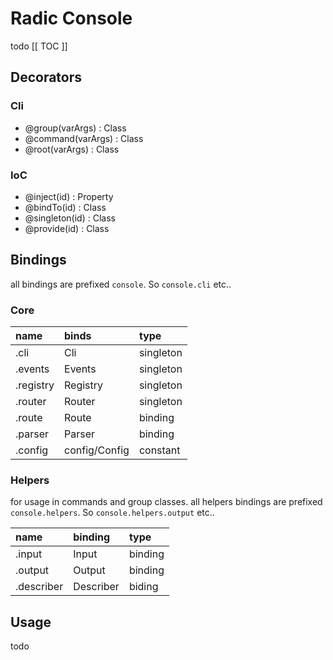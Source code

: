 # Radic Console
todo
[[ TOC ]]

## Decorators

### Cli
- @group(varArgs) : Class
- @command(varArgs) : Class
- @root(varArgs) : Class

### IoC
- @inject(id) : Property
- @bindTo(id) : Class
- @singleton(id) : Class
- @provide(id) : Class

## Bindings
all bindings are prefixed `console`. So `console.cli` etc..

### Core
| name      | binds         | type      |
|:----------|:--------------|:----------|
| .cli      | Cli           | singleton |
| .events   | Events        | singleton |
| .registry | Registry      | singleton |
| .router   | Router        | singleton |
| .route    | Route         | binding   |
| .parser   | Parser        | binding   |
| .config   | config/Config | constant  |

### Helpers
for usage in commands and group classes. all helpers bindings are prefixed `console.helpers`. So `console.helpers.output` etc..

| name       | binding   | type    |
|:-----------|:----------|:--------|
| .input     | Input     | binding |
| .output    | Output    | binding |
| .describer | Describer | biding  |



## Usage
todo